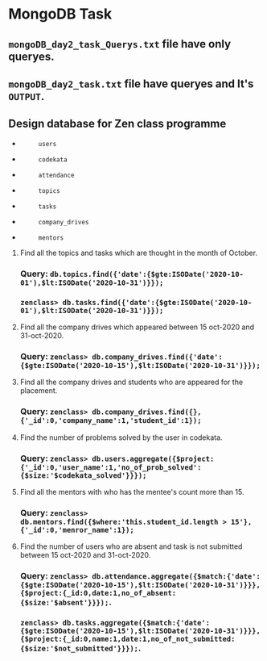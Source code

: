 # MongoDB Task

## `mongoDB_day2_task_Querys.txt` file have only queryes.
## `mongoDB_day2_task.txt` file have queryes and It's `OUTPUT`.

## Design database for Zen class programme

-          users
-          codekata
-          attendance
-          topics
-          tasks
-          company_drives
-          mentors


1. Find all the topics and tasks which are thought in the month of October.
    ### Query: `db.topics.find({'date':{$gte:ISODate('2020-10-01'),$lt:ISODate('2020-10-31')}});` 
    ### `zenclass> db.tasks.find({'date':{$gte:ISODate('2020-10-01'),$lt:ISODate('2020-10-31')}});`
    
     
2. Find all the company drives which appeared between 15 oct-2020 and 31-oct-2020.
     ### Query: `zenclass> db.company_drives.find({'date':{$gte:ISODate('2020-10-15'),$lt:ISODate('2020-10-31')}});`
3. Find all the company drives and students who are appeared for the placement.
     ### Query: `zenclass> db.company_drives.find({},{'_id':0,'company_name':1,'student_id':1});`
4. Find the number of problems solved by the user in codekata.
     ### Query: `zenclass> db.users.aggregate({$project:{'_id':0,'user_name':1,'no_of_prob_solved':{$size:'$codekata_solved'}}});`
5. Find all the mentors with who has the mentee's count more than 15.
     ### Query: `zenclass> db.mentors.find({$where:'this.student_id.length > 15'},{'_id':0,'menror_name':1});`
6. Find the number of users who are absent and task is not submitted  between 15 oct-2020 and 31-oct-2020.
     ### Query: `zenclass> db.attendance.aggregate({$match:{'date':{$gte:ISODate('2020-10-15'),$lt:ISODate('2020-10-31')}}},{$project:{_id:0,date:1,no_of_absent:{$size:'$absent'}}});`.
     ### `zenclass> db.tasks.aggregate({$match:{'date':{$gte:ISODate('2020-10-15'),$lt:ISODate('2020-10-31')}}},{$project:{_id:0,name:1,date:1,no_of_not_submitted:{$size:'$not_submitted'}}});`.